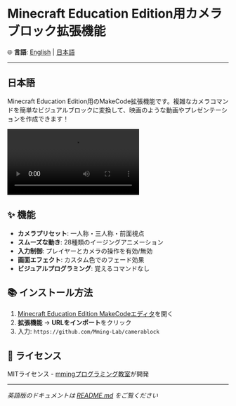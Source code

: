 # Minecraft Education Edition用カメラブロック拡張機能

🌐 **言語**: [English](README.md) | [日本語](#日本語)

---

## 日本語

Minecraft Education Edition用のMakeCode拡張機能です。複雑なカメラコマンドを簡単なビジュアルブロックに変換して、映画のような動画やプレゼンテーションを作成できます！

![デモ動画](./camera_mccup.mp4)

## ✨ 機能

- **カメラプリセット**: 一人称・三人称・前面視点
- **スムーズな動き**: 28種類のイージングアニメーション
- **入力制御**: プレイヤーとカメラの操作を有効/無効
- **画面エフェクト**: カスタム色でのフェード効果
- **ビジュアルプログラミング**: 覚えるコマンドなし

## 📚 インストール方法

1. [Minecraft Education Edition MakeCodeエディタ](https://minecraft.makecode.com/)を開く
2. **拡張機能** → **URLをインポート**をクリック
3. 入力: `https://github.com/Mming-Lab/camerablock`

## 📄 ライセンス

MITライセンス - [mmingプログラミング教室](https://mming-lab.github.io/)が開発

---

*英語版のドキュメントは [README.md](README.md) をご覧ください*